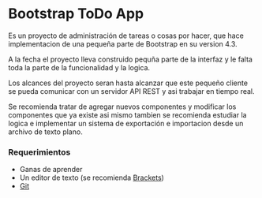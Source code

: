 # Bootstrap ToDo App
Es un proyecto de administración de tareas o cosas por hacer,
que hace implementacion de una pequeña parte de Bootstrap en su version
4.3.

A la fecha el proyecto lleva construido pequña parte de la interfaz 
y le falta toda la parte de la funcionalidad y la logica.

Los alcances del proyecto seran hasta alcanzar que este pequeño cliente
se pueda comunicar con un servidor API REST y asi trabajar en tiempo real.

Se recomienda tratar de agregar nuevos componentes y modificar los componentes
que ya existe asi mismo tambien se recomienda estudiar la logica e 
implementar un sistema de exportación e importacion desde un archivo
de texto plano.

### Requerimientos
* Ganas de aprender
* Un editor de texto (se recomienda [Brackets](http://brackets.io/))
* [Git](https://git-scm.com/downloads)